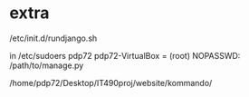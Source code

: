 # extra

/etc/init.d/rundjango.sh

in /etc/sudoers
pdp72 pdp72-VirtualBox = (root) NOPASSWD: /path/to/manage.py

/home/pdp72/Desktop/IT490proj/website/kommando/
